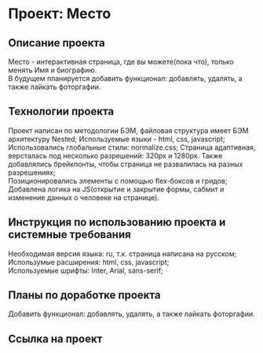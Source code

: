 # Проект: Место  
## Описание проекта  
Место - интерактивная страница, где вы можете(пока что), только менять Имя и биографию.  
В будущем планируется добавить функционал: добавлять, удалять, а также лайкать фоторгафии.  
## Технологии проекта  
Проект написан по методологии БЭМ, файловая структура имеет БЭМ архитектуру Nested; 
Используемые языки - html, css, javascript;
Использовались глобальные стили: normalize.css; 
Страница адаптивная, версталась под несколько разрешений: 320px и 1280px. Также добавлялись брейкпонты, чтобы страница не развалилась на разных разрешениях;   
Позиционировались элементы с помощью flex-боксов и гридов;  
Добавлена логика на JS(открытие и закрытие формы, сабмит и изменение данных о человеке на странице).
## Инструкция по использованию проекта и системные требования  
Необходимая версия языка: ru, т.к. страница написана на русском;    
Использумые расширения: html, css, javascript;  
Используемые шрифты: Inter, Arial, sans-serif;  
## Планы по доработке проекта  
Добавить функционал: добавлять, удалять, а также лайкать фоторгафии.  
## Ссылка на проект

